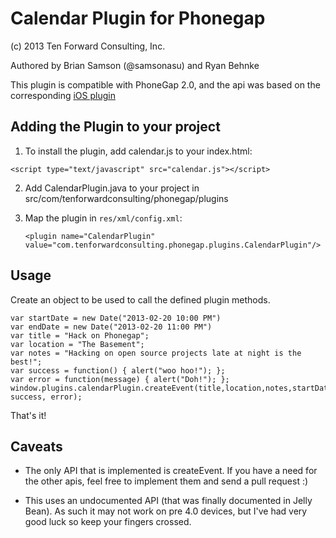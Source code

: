 # Calendar Plugin for Phonegap #
(c) 2013 Ten Forward Consulting, Inc.

Authored by Brian Samson (@samsonasu) and Ryan Behnke

This plugin is compatible with PhoneGap 2.0, and the api was based on the corresponding [iOS plugin](https://github.com/felixactv8/Phonegap-Calendar-Plugin-ios)

## Adding the Plugin to your project ##

1) To install the plugin, add calendar.js to your index.html: 

`<script type="text/javascript" src="calendar.js"></script>`

2) Add CalendarPlugin.java to your project in src/com/tenforwardconsulting/phonegap/plugins
3) Map the plugin in `res/xml/config.xml`:

   `<plugin name="CalendarPlugin" value="com.tenforwardconsulting.phonegap.plugins.CalendarPlugin"/>`

## Usage ##

Create an object to be used to call the defined plugin methods.

    var startDate = new Date("2013-02-20 10:00 PM")
    var endDate = new Date("2013-02-20 11:00 PM")
    var title = "Hack on Phonegap";
    var location = "The Basement";
    var notes = "Hacking on open source projects late at night is the best!";
    var success = function() { alert("woo hoo!"); };
    var error = function(message) { alert("Doh!"); };
    window.plugins.calendarPlugin.createEvent(title,location,notes,startDate,endDate, success, error);

That's it!

## Caveats ##

* The only API that is implemented is createEvent.  If you have a need for the other apis, feel free to implement them and send a pull request :) 

* This uses an undocumented API (that was finally documented in Jelly Bean).  As such it may not work on pre 4.0 devices, but I've had very good luck so keep your fingers crossed.
